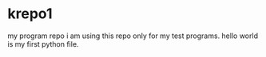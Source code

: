 # krepo1
my program repo
i am using this repo only for my test programs.
hello world is my first python file.
